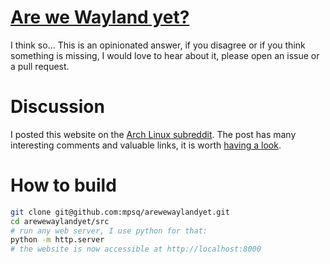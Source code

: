 # [Are we Wayland yet?](https://arewewaylandyet.com)

I think so... This is an opinionated answer, if you disagree or if you think
something is missing, I would love to hear about it, please open an issue or a
pull request.

# Discussion

I posted this website on the
[Arch Linux subreddit](https://www.reddit.com/r/archlinux/). The post has many
interesting comments and valuable links, it is worth
[having a look](https://www.reddit.com/r/archlinux/comments/jm8743/are_we_wayland_yet/).

# How to build

```bash
git clone git@github.com:mpsq/arewewaylandyet.git
cd arewewaylandyet/src
# run any web server, I use python for that:
python -m http.server
# the website is now accessible at http://localhost:8000
```

